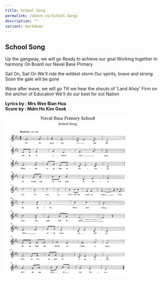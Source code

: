 ```yaml
---
title: School Song
permalink: /about-us/School-Song/
description: ""
variant: markdown
---
```

## School Song

Up the gangway, we will go
Ready to achieve our goal
Working together in harmony
On Board our Naval Base Primary 

Sail On, Sail On
We'll ride the wildest storm
Our spirits, brave and strong
Soon the gale will be gone

Wave after wave, we will go 
Till we hear the shouts of
‘Land Ahoy'
Firm on the anchor of Education
We'll do our best for out Nation

**Lyrics by : Mrs Wee Bian Hua** <br>
**Score by : Mdm Ho Kim Geok**

<img style="width:400px;height:520px;" src="/images/school%20song.jpeg">